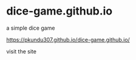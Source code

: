 # dice-game.github.io
a simple dice game

https://pkundu307.github.io/dice-game.github.io/ 

visit the site

